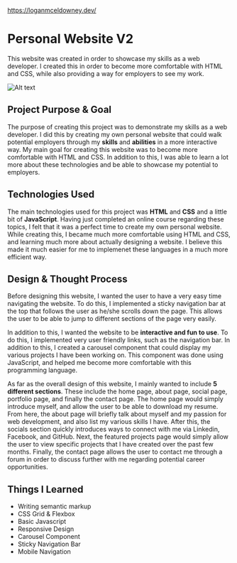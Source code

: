 https://loganmceldowney.dev/
# **Personal Website V2**
This website was created in order to showcase my skills as a web developer. I created this in order to become more comfortable with HTML and CSS, while also providing a way for employers to see my work.

![Alt text](https://loganmceldowney.dev//img/personal-website-full.png)

## **Project Purpose & Goal**
The purpose of creating this project was to demonstrate my skills as a web developer. I did this by creating my own personal website that could walk potential employers through my **skills** and **abilities** in a more interactive way. My main goal for creating this website was to become more comfortable with HTML and CSS. In addition to this, I was able to learn a lot more about these technologies and be able to showcase my potential to employers.

## **Technologies Used**
The main technologies used for this project was **HTML** and **CSS** and a little bit of **JavaScript**. Having just completed an online course regarding these topics, I felt that it was a perfect time to create my own personal website. While creating this, I became much more comfortable using HTML and CSS, and learning much more about actually designing a website. I believe this made it much easier for me to implemenet these languages in a much more efficient way.

## **Design & Thought Process**
Before designing this website, I wanted the user to have a very easy time navigating the website. To do this, I implemented a sticky navigation bar at the top that follows the user as he/she scrolls down the page. This allows the user to be able to jump to different sections of the page very easily.

In addition to this, I wanted the website to be **interactive and fun to use**. To do this, I implemented very user friendly links, such as the navigation bar. In addition to this, I created a carousel component that could display my various projects I have been working on. This component was done using JavaScript, and helped me become more comfortable with this programming language.

As far as the overall design of this website, I mainly wanted to include **5 different sections**. These include the home page, about page, social page, portfolio page, and finally the contact page. The home page would simply introduce myself, and allow the user to be able to download my resume. From here, the about page will briefly talk about myself and my passion for web development, and also list my various skills I have. After this, the socials section quickly introduces ways to connect with me via Linkedin, Facebook, and GitHub. Next, the featured projects page would simply allow the user to view specific projects that I have created over the past few months. Finally, the contact page allows the user to contact me through a forum in order to discuss further with me regarding potential career opportunities.

## **Things I Learned**
* Writing semantic markup
* CSS Grid & Flexbox
* Basic Javascript
* Responsive Design
* Carousel Component
* Sticky Navigation Bar
* Mobile Navigation
